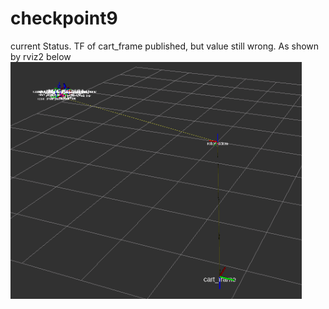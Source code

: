 # checkpoint9

current Status.
TF of cart_frame published, but value still wrong. As shown by rviz2 below
![alt text](still_wrong_tf_location.png)
